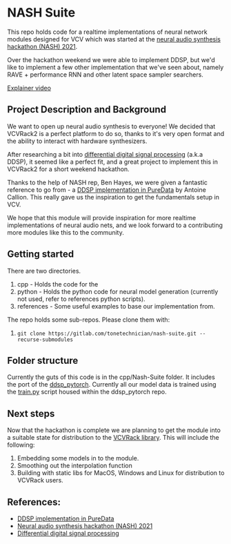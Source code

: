 # NASH Suite 

This repo holds code for a realtime implementations of neural network modules designed for VCV which was started at the [neural audio synthesis hackathon (NASH) 2021](https://signas-qmul.github.io/nash/). 

Over the hackathon weekend we were able to implement DDSP, but we'd like to implement a few other implementation that we've seen about, namely RAVE + performance RNN and other latent space sampler searchers.

[Explainer video](https://youtu.be/xz7XeO1rsUM "DDSP in VCVRack")

## Project Description and Background

We want to open up neural audio synthesis to everyone! We decided that VCVRack2 is a perfect platform to do so, thanks to it's very open format and the ability to interact with hardware synthesizers. 

After researching a bit into [differential digital signal processing](https://magenta.tensorflow.org/ddsp) (a.k.a DDSP), it seemed like a perfect fit, and a great project to implement this in VCVRack2 for a short weekend hackathon. 

Thanks to the help of NASH rep, Ben Hayes, we were given a fantastic reference to go from - a [DDSP implementation in PureData](https://github.com/acids-ircam/ddsp_pytorch) by Antoine Callion. This really gave us the inspiration to get the fundamentals setup in VCV. 

We hope that this module will provide inspiration for more realtime implementations of neural audio nets, and we look forward to a contributing more modules like this to the community. 

## Getting started 

There are two directories. 

1. cpp - Holds the code for the 
2. python - Holds the python code for neural model generation (currently not used, refer to references python scripts).
3. references - Some useful examples to base our implementation from.

The repo holds some sub-repos. Please clone them with:

1. `git clone https://gitlab.com/tonetechnician/nash-suite.git --recurse-submodules`

## Folder structure

Currently the guts of this code is in the cpp/Nash-Suite folder. It includes the port of the [ddsp_pytorch](https://github.com/acids-ircam/ddsp_pytorch). Currently all our model data is trained using the [train.py](https://github.com/acids-ircam/ddsp_pytorch/blob/master/train.py) script housed within the ddsp_pytorch repo. 

## Next steps 

Now that the hackathon is complete we are planning to get the module into a suitable state for distribution to the [VCVRack library](https://library.vcvrack.com/). This will include the following:

1. Embedding some models in to the module.
2. Smoothing out the interpolation function 
3. Building with static libs for MacOS, Windows and Linux for distribution to VCVRack users.

## References:

- [DDSP implementation in PureData](https://github.com/acids-ircam/ddsp_pytorch)
- [Neural audio synthesis hackathon (NASH) 2021](https://signas-qmul.github.io/nash/)
- [Differential digital signal processing](https://magenta.tensorflow.org/ddsp)